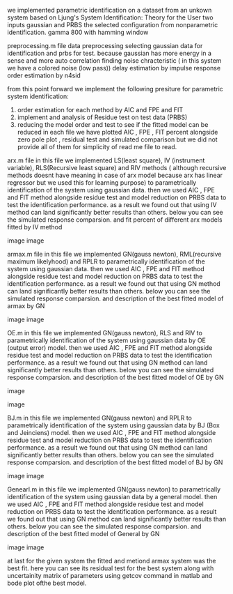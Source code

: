 
we implemented parametric identification on a dataset from an unkown system based on Ljung's System Identification: Theory for the User
two inputs gaussian and PRBS 
the selected configuration from nonparametric identification.  gamma 800 with hamming window

preprocessing.m file
data preprocessing
selecting gaussian data for identification and prbs for test. because gaussian has more energy in a sense and more auto correlation
finding noise chracteristic ( in this system we have a colored noise (low pass))
delay estimation by impulse response
order estimation by n4sid

from this point forward we implement the following presiture for parametric system identification:
1. order estimation for each method by AIC and FPE and FIT 
2. implement and analysis of Residue test on test data (PRBS)
3. reducing the model order and test to see if the fitted model can be reduced 
in each file we have plotted AIC , FPE , FIT percent alongside zero pole plot , residual test and simulated comparison but we did not provide all of them for simplicity of read me file to read.

arx.m file
in this file we implemented LS(least square), IV (instrument variable), RLS(Recursive least square) and RIV methods ( although recursive methods doesnt have meaning in case of arx model because arx has linear regressor but we used this for learning purpose) to parametrically identification of the system using gaussian data. then we used AIC , FPE and FIT method alongside residue test and  model reduction on PRBS data to test the identification performance.
as a result we found out that using IV method can land significantly better results than others. below you can see the simulated response comparsion. and fit percent of different arx models fitted by IV method

image
image

armax.m file 
in this file we implemented GN(gauss newton), RML(recursive maximum likelyhood) and RPLR to parametrically identification of the system using gaussian data. then we used AIC , FPE and FIT method alongside residue test and  model reduction on PRBS data to test the identification performance.
as a result we found out that using GN method can land significantly better results than others. below you can see the simulated response comparsion. and description of the best fitted model of armax by GN

image
image

OE.m
in this file we implemented GN(gauss newton), RLS and RIV to parametrically identification of the system using gaussian data by OE (output error) model. then we used AIC , FPE and FIT method alongside residue test and  model reduction on PRBS data to test the identification performance.
as a result we found out that using GN method can land significantly better results than others. below you can see the simulated response comparsion. and description of the best fitted model of OE by GN

image

image

BJ.m
in this file we implemented GN(gauss newton) and RPLR to parametrically identification of the system using gaussian data by BJ (Box and Jeinciens) model. then we used AIC , FPE and FIT method alongside residue test and  model reduction on PRBS data to test the identification performance.
as a result we found out that using GN method can land significantly better results than others. below you can see the simulated response comparsion. and description of the best fitted model of BJ by GN

image
image

Genearl.m
in this file we implemented GN(gauss newton) to parametrically identification of the system using gaussian data by a general model. then we used AIC , FPE and FIT method alongside residue test and  model reduction on PRBS data to test the identification performance.
as a result we found out that using GN method can land significantly better results than others. below you can see the simulated response comparsion. and description of the best fitted model of General by GN

image
image


at last for the given system the fitted and metiond armax system was the best fit. here you can see its residual test for the best system along with uncertainity matrix of parameters using getcov command in matlab and bode plot ofthe best model.

